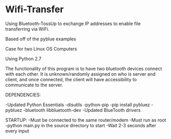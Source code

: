 # Wifi-Transfer
Using Bluetooth-TossUp to exchange IP addresses to enable file transferring via WiFi.

Based off of the pyblue examples

Case for two Linux OS Computers

Using Python 2.7

The functionality of this program is to have two bluetooth devices connect with each other. It is unknown/randomly assigned on who is server and client, and once connected, the client will have accessibility to communicate to the server.


DEPENDENCIES:

-Updated Python Essentials
-disutils
-python-pip
-pip install pybluez
-pybluez
-bluetooth libbluetooth-dev
-Updated BlueTooth drivers

STARTUP:
-Must be connected to the same router/modem 
-Must run as root
-python main.py in the source directory to start
-Wait 2-3 seconds after every input
